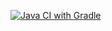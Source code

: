 [![Java CI with Gradle](https://github.com/Roller-a/n_hw_6/actions/workflows/gradle.yml/badge.svg)](https://github.com/Roller-a/n_hw_6/actions/workflows/gradle.yml)